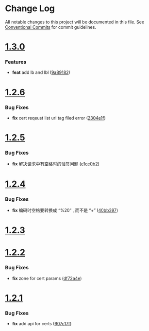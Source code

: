 # Change Log

All notable changes to this project will be documented in this file.
See [Conventional Commits](https://conventionalcommits.org) for commit guidelines.



# [1.3.0](https://github.com/tangx/qingyun-sdk-go/compare/v1.2.6...v1.3.0)

### Features

* **feat** add lb and lbl ([9a89182](https://github.com/tangx/qingyun-sdk-go/commit/9a891821e78a19c42642bf99085decff914bc9d6))



# [1.2.6](https://github.com/tangx/qingyun-sdk-go/compare/v1.2.5...v1.2.6)

### Bug Fixes

* **fix** cert reqeust list url tag filed error ([2304e1f](https://github.com/tangx/qingyun-sdk-go/commit/2304e1f41efd07fca336570fc315afeabeb7ba8c))



# [1.2.5](https://github.com/tangx/qingyun-sdk-go/compare/v1.2.4...v1.2.5)

### Bug Fixes

* **fix** 解决请求中有空格时的验签问题 ([e1cc0b2](https://github.com/tangx/qingyun-sdk-go/commit/e1cc0b2face4d267f009e93d2d81c12643415bd2))



# [1.2.4](https://github.com/tangx/qingyun-sdk-go/compare/v1.2.3...v1.2.4)

### Bug Fixes

* **fix** 编码时空格要转换成 “%20” , 而不是 “+” ([40bb397](https://github.com/tangx/qingyun-sdk-go/commit/40bb39704dfdc6fdb2c0f014ed5591088acc9320))



# [1.2.3](https://github.com/tangx/qingyun-sdk-go/compare/v1.2.2...v1.2.3)



# [1.2.2](https://github.com/tangx/qingyun-sdk-go/compare/v1.2.1...v1.2.2)

### Bug Fixes

* **fix** zone for cert params ([df72a4e](https://github.com/tangx/qingyun-sdk-go/commit/df72a4ecff9615351e1f8a90c5132bc17884c092))



# [1.2.1](https://github.com/tangx/qingyun-sdk-go/compare/v1.2.0...v1.2.1)

### Bug Fixes

* **fix** add api for certs ([607c17f](https://github.com/tangx/qingyun-sdk-go/commit/607c17f2a10a7d4f4f4c50ba5829a78e292736bc))
